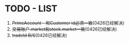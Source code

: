 # TODO - LIST

1. ~~PrimeAccount - 和Customer id必须一致~~(0426已经解决)
2. ~~交易账户.market和stock.market一致~~(0426已经解决)
3. ~~tradeId B/S~~(0426已经解决)